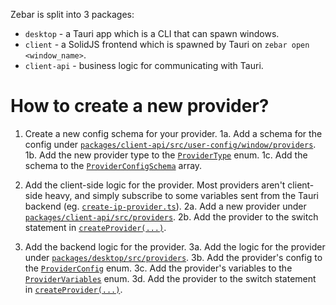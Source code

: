 Zebar is split into 3 packages:

- `desktop` - a Tauri app which is a CLI that can spawn windows.
- `client` - a SolidJS frontend which is spawned by Tauri on `zebar open <window_name>`.
- `client-api` - business logic for communicating with Tauri.

# How to create a new provider?

1. Create a new config schema for your provider.
   1a. Add a schema for the config under [`packages/client-api/src/user-config/window/providers`](https://github.com/glzr-io/zebar/tree/main/packages/client-api/src/user-config/window/providers).
   1b. Add the new provider type to the [`ProviderType`](https://github.com/glzr-io/zebar/blob/main/packages/client-api/src/user-config/window/provider-type.model.ts) enum.
   1c. Add the schema to the [`ProviderConfigSchema`](https://github.com/glzr-io/zebar/blob/main/packages/client-api/src/user-config/window/provider-config.model.ts) array.

2. Add the client-side logic for the provider. Most providers aren't client-side heavy, and simply subscribe to some variables sent from the Tauri backend (eg. [`create-ip-provider.ts`](https://github.com/glzr-io/zebar/tree/main/packages/client-api/src/providers/ip/create-ip-provider.ts)).
   2a. Add a new provider under [`packages/client-api/src/providers`](https://github.com/glzr-io/zebar/tree/main/packages/client-api/src/providers).
   2b. Add the provider to the switch statement in [`createProvider(...)`](https://github.com/glzr-io/zebar/blob/main/packages/client-api/src/providers/create-provider.ts#L28).

3. Add the backend logic for the provider.
   3a. Add the logic for the provider under [`packages/desktop/src/providers`](https://github.com/glzr-io/zebar/tree/main/packages/desktop/src/providers).
   3b. Add the provider's config to the [`ProviderConfig`](https://github.com/glzr-io/zebar/blob/main/packages/desktop/src/providers/config.rs) enum.
   3c. Add the provider's variables to the [`ProviderVariables`](https://github.com/glzr-io/zebar/blob/main/packages/desktop/src/providers/variables.rs) enum.
   3d. Add the provider to the switch statement in [`createProvider(...)`](https://github.com/glzr-io/zebar/blob/main/packages/desktop/src/providers/manager.rs#L155).
